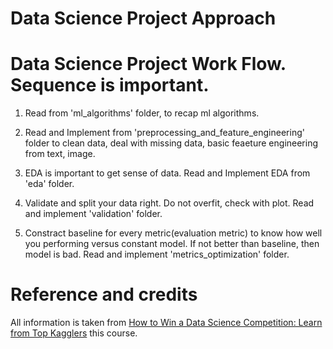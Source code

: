 # Data Science Project Approach

# Data Science Project Work Flow. Sequence is important.

1. Read from 'ml_algorithms' folder, to recap ml algorithms.

2. Read and Implement from 'preprocessing_and_feature_engineering' folder to clean data, deal with missing data, basic feaeture engineering from text, image.

3. EDA is important to get sense of data. Read and Implement EDA from 'eda' folder.

4. Validate and split your data right. Do not overfit, check with plot. Read and implement 'validation' folder.

5. Constract baseline for every metric(evaluation metric) to know how well you performing versus constant model. If not better than baseline, then model is bad. Read and implement 'metrics_optimization' folder.


# Reference and credits

All information is taken from [How to Win a Data Science Competition: Learn from Top Kagglers](https://www.coursera.org/learn/competitive-data-science/) this course.
